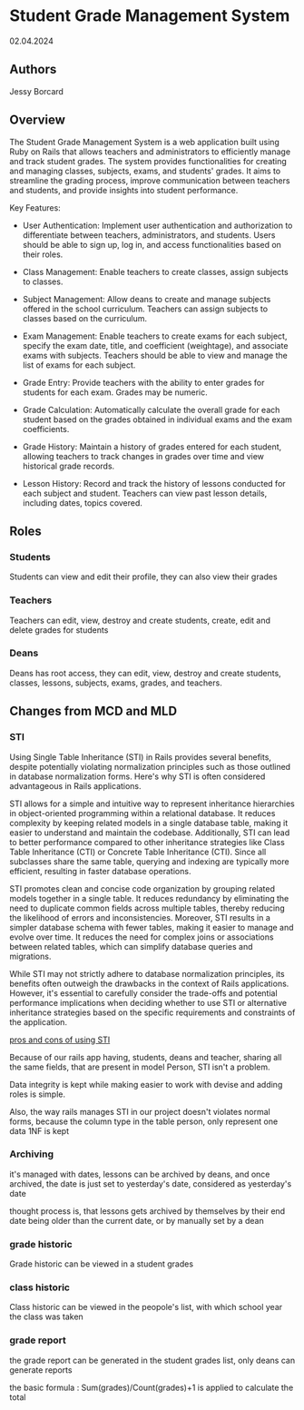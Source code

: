 # Student Grade Management System

02.04.2024

## Authors

Jessy Borcard

## Overview

The Student Grade Management System is a web application built using Ruby on Rails that allows teachers and administrators to efficiently manage and track student grades. The system provides functionalities for creating and managing classes, subjects, exams, and students' grades. It aims to streamline the grading process, improve communication between teachers and students, and provide insights into student performance.

Key Features:
- User Authentication: Implement user authentication and authorization to differentiate between teachers, administrators, and students. Users should be able to sign up, log in, and access functionalities based on their roles.

- Class Management: Enable teachers to create classes, assign subjects to classes.

- Subject Management: Allow deans to create and manage subjects offered in the school curriculum. Teachers can assign subjects to classes based on the curriculum.

- Exam Management: Enable teachers to create exams for each subject, specify the exam date, title, and coefficient (weightage), and associate exams with subjects. Teachers should be able to view and manage the list of exams for each subject.

- Grade Entry: Provide teachers with the ability to enter grades for students for each exam. Grades may be numeric.

- Grade Calculation: Automatically calculate the overall grade for each student based on the grades obtained in individual exams and the exam coefficients.
  
- Grade History: Maintain a history of grades entered for each student, allowing teachers to track changes in grades over time and view historical grade records.

- Lesson History: Record and track the history of lessons conducted for each subject and student. Teachers can view past lesson details, including dates, topics covered.


## Roles

### Students

Students can view and edit their profile, they can also view their grades

### Teachers

Teachers can edit, view, destroy and create students, create, edit and delete grades for students

### Deans

Deans has root access, they can edit, view, destroy and create students, classes, lessons, subjects, exams, grades, and teachers.

## Changes from MCD and MLD

### STI

Using Single Table Inheritance (STI) in Rails provides several benefits, despite potentially violating normalization principles such as those outlined in database normalization forms. Here's why STI is often considered advantageous in Rails applications.

STI allows for a simple and intuitive way to represent inheritance hierarchies in object-oriented programming within a relational database. It reduces complexity by keeping related models in a single database table, making it easier to understand and maintain the codebase. Additionally, STI can lead to better performance compared to other inheritance strategies like Class Table Inheritance (CTI) or Concrete Table Inheritance (CTI). Since all subclasses share the same table, querying and indexing are typically more efficient, resulting in faster database operations.

STI promotes clean and concise code organization by grouping related models together in a single table. It reduces redundancy by eliminating the need to duplicate common fields across multiple tables, thereby reducing the likelihood of errors and inconsistencies. Moreover, STI results in a simpler database schema with fewer tables, making it easier to manage and evolve over time. It reduces the need for complex joins or associations between related tables, which can simplify database queries and migrations.


While STI may not strictly adhere to database normalization principles, its benefits often outweigh the drawbacks in the context of Rails applications. However, it's essential to carefully consider the trade-offs and potential performance implications when deciding whether to use STI or alternative inheritance strategies based on the specific requirements and constraints of the application.

[pros and cons of using STI](https://stackoverflow.com/questions/8884364/pros-and-cons-of-single-table-inheritance-for-assets-in-rails)

Because of our rails app having, students, deans and teacher, sharing all the same fields, that are present in model Person, STI isn't a problem.

Data integrity is kept while making easier to work with devise and adding roles is simple.

Also, the way rails manages STI in our project doesn't violates normal forms, because the column type in the table person, only represent one data 1NF is kept


### Archiving

it's managed with dates, lessons can be archived by deans, and once archived, the date is just set to yesterday's date, considered as yesterday's date

thought process is, that lessons gets archived by themselves by their end date being older than the current date, or by manually set by a dean

### grade historic

Grade historic can be viewed in a student grades

### class historic

Class historic can be viewed in the peopole's list, with which school year the class was taken

### grade report

the grade report can be generated in the student grades list, only deans can generate reports

the basic formula : Sum(grades)/Count(grades)+1 is applied to calculate the total

